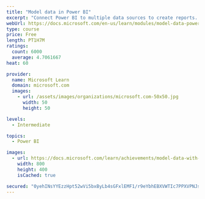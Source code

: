 ```yaml
---
title: "Model data in Power BI"
excerpt: "Connect Power BI to multiple data sources to create reports. Define the relationship between your data sources."
webUrl: https://docs.microsoft.com/en-us/learn/modules/model-data-power-bi/
type: course
price: Free
length: PT1H7M
ratings:
  count: 6000
  average: 4.7061667
heat: 60

provider:
  name: Microsoft Learn
  domain: microsoft.com
  images:
    - url: /assets/images/organizations/microsoft.com-50x50.jpg
      width: 50
      height: 50

levels:
  - Intermediate

topics:
  - Power BI

images:
  - url: https://docs.microsoft.com/learn/achievements/model-data-with-power-bi-desktop-social.png
    width: 800
    height: 400
    isCached: true

secured: "0yehINsYYEzzHpt52wVi5bxByLb4sGFxlEMF1/r9eYbhEBXVWTIc7PPXVPNJsPzBbzIVxb52AtQCFiezRFQ+tDWrCC8IIJrktImRDMjyGnWtZneulWzfegC2h40DeiAL+JtTWhJa7jctr6O78/l7S8Mmm7qv/zd/Gf2qQvzE4MyyNjG+OzqQa79OKv7D/+4koONB9ajUYP7Fb/RwmuLNoR3HR+e+42ucjoRTfkENSuirSAv1XF2RLujgEnEiuccUkK9sjS+B89xRDrLBsFdXe7WabtYhi+S72ftsR7Jco9pZ48G1PX7LiXDo/JWaBsrNTk9W52f5tn/lS+mPYLsjs75C/wnGqXO4KTHyM/DqtuUDW/r93UAVXKMs/uzZ+JaJ5F2pa2gNgroYQVTONwgfxVPk5PVvXS08rQAAIGIjaDo=;6L0ZJCXUZxwlNx14bnMPLA=="
---
```


